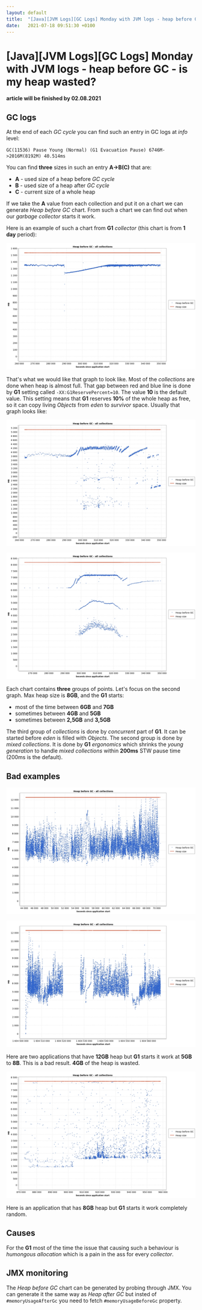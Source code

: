 ```yaml
---
layout: default
title:  "[Java][JVM Logs][GC Logs] Monday with JVM logs - heap before GC"
date:   2021-07-18 09:51:30 +0100
---
```


# [Java][JVM Logs][GC Logs] Monday with JVM logs - heap before GC - is my heap wasted?

**article will be finished by 02.08.2021**

## GC logs

At the end of each _GC cycle_ you can find such an entry in GC logs at _info_ level:

```
GC(11536) Pause Young (Normal) (G1 Evacuation Pause) 6746M->2016M(8192M) 40.514ms
```

You can find **three** sizes in such an entry **A->B(C)** that are:
* **A** - used size of a heap before _GC cycle_
* **B** - used size of a heap after _GC cycle_
* **C** - current size of a whole heap

If we take the **A** value from each collection and put it on a chart we can generate _Heap before GC_ chart. From such a chart we can find out when our
_garbage collector_ starts it work.

Here is an example of such a chart from **G1** _collector_ (this chart is from **1 day** period):

![alt text](/assets/monday-3/7.jpg "7")

That's what we would like that graph to look like. Most of the _collections_ are done when heap is almost full. That gap 
between red and blue line is done by **G1** setting called ```-XX:G1ReservePercent=10```. The value **10** is the
default value. This setting means that **G1** reserves **10%** of the whole heap as free, so it can copy living _Objects_ from _eden_ to _survivor_ space. 
Usually that graph looks like:

![alt text](/assets/monday-3/3.jpg "3")

![alt text](/assets/monday-3/2.jpg "2")

Each chart contains **three** groups of points. Let's focus on the second graph. Max heap size is **8GB**, and the **G1** starts:
* most of the time between **6GB** and **7GB**
* sometimes between **4GB** and **5GB**
* sometimes between **2,5GB** and **3,5GB**

The third group of _collections_ is done by _concurrent_ part of **G1**. It can be started before _eden_ is filled with _Objects_. The second group
is done by _mixed collections_. It is done by **G1** _ergonomics_ which shrinks the _young generation_ to handle _mixed collections_ within
**200ms** STW pause time (200ms is the default).

## Bad examples

![alt text](/assets/monday-3/5.jpg "5")

![alt text](/assets/monday-3/4.jpg "4")

Here are two applications that have **12GB** heap but **G1** starts it work at **5GB** to **8B**. This is a bad result. **4GB** of the heap is wasted.

![alt text](/assets/monday-3/1.jpg "1")

Here is an application that has **8GB** heap but **G1** starts it work completely random.

## Causes

For the **G1** most of the time the issue that causing such a behaviour is _humongous allocation_ which is a pain in the ass for every _collector_.

## JMX monitoring

The _Heap before GC_ chart can be generated by probing through JMX. You can generate it the same way as _Heap after GC_ but insted of
```#memoryUsageAfterGc``` you need to fetch ```#memoryUsageBeforeGc``` property. 






